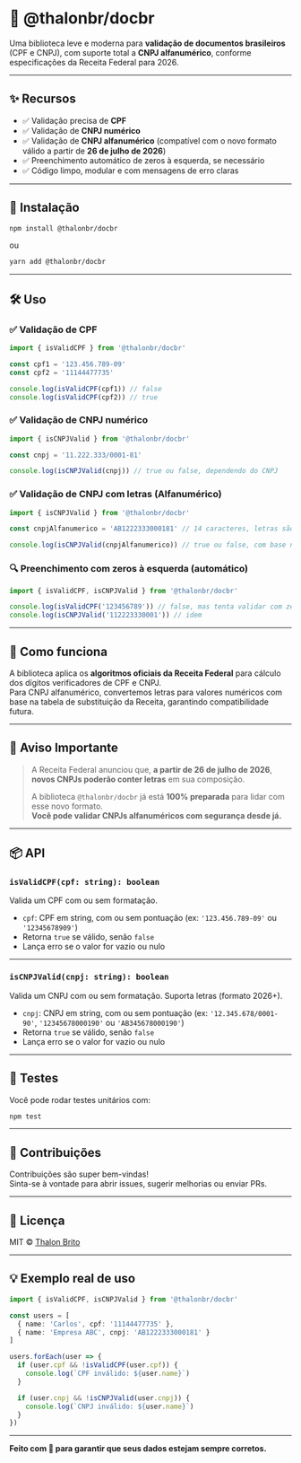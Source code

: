 # 📄 @thalonbr/docbr

Uma biblioteca leve e moderna para **validação de documentos brasileiros** (CPF e CNPJ), com suporte total a **CNPJ alfanumérico**, conforme especificações da Receita Federal para 2026.

---

## ✨ Recursos

- ✅ Validação precisa de **CPF**
- ✅ Validação de **CNPJ numérico**
- ✅ Validação de **CNPJ alfanumérico** (compatível com o novo formato válido a partir de **26 de julho de 2026**)
- ✅ Preenchimento automático de zeros à esquerda, se necessário
- ✅ Código limpo, modular e com mensagens de erro claras

---

## 🚀 Instalação

```bash
npm install @thalonbr/docbr
```

ou

```bash
yarn add @thalonbr/docbr
```

---

## 🛠️ Uso

### ✅ Validação de CPF

```ts
import { isValidCPF } from '@thalonbr/docbr'

const cpf1 = '123.456.789-09'
const cpf2 = '11144477735'

console.log(isValidCPF(cpf1)) // false
console.log(isValidCPF(cpf2)) // true
```

### ✅ Validação de CNPJ numérico

```ts
import { isCNPJValid } from '@thalonbr/docbr'

const cnpj = '11.222.333/0001-81'

console.log(isCNPJValid(cnpj)) // true ou false, dependendo do CNPJ
```

### ✅ Validação de CNPJ com letras (Alfanumérico)

```ts
import { isCNPJValid } from '@thalonbr/docbr'

const cnpjAlfanumerico = 'AB1222333000181' // 14 caracteres, letras são convertidas via algoritmo da Receita

console.log(isCNPJValid(cnpjAlfanumerico)) // true ou false, com base no DV calculado
```

### 🔍 Preenchimento com zeros à esquerda (automático)

```ts
import { isValidCPF, isCNPJValid } from '@thalonbr/docbr'

console.log(isValidCPF('123456789')) // false, mas tenta validar com zeros à esquerda
console.log(isCNPJValid('112223330001')) // idem
```

---

## 🧠 Como funciona

A biblioteca aplica os **algoritmos oficiais da Receita Federal** para cálculo dos dígitos verificadores de CPF e CNPJ.  
Para CNPJ alfanumérico, convertemos letras para valores numéricos com base na tabela de substituição da Receita, garantindo compatibilidade futura.

---

## 📌 Aviso Importante

> A Receita Federal anunciou que, **a partir de 26 de julho de 2026**, **novos CNPJs poderão conter letras** em sua composição.  
>  
> A biblioteca `@thalonbr/docbr` já está **100% preparada** para lidar com esse novo formato.  
> **Você pode validar CNPJs alfanuméricos com segurança desde já.**

---

## 📦 API

### `isValidCPF(cpf: string): boolean`

Valida um CPF com ou sem formatação.

- `cpf`: CPF em string, com ou sem pontuação (ex: `'123.456.789-09'` ou `'12345678909'`)
- Retorna `true` se válido, senão `false`
- Lança erro se o valor for vazio ou nulo

---

### `isCNPJValid(cnpj: string): boolean`

Valida um CNPJ com ou sem formatação. Suporta letras (formato 2026+).

- `cnpj`: CNPJ em string, com ou sem pontuação (ex: `'12.345.678/0001-90'`, `'12345678000190'` ou `'AB345678000190'`)
- Retorna `true` se válido, senão `false`
- Lança erro se o valor for vazio ou nulo

---

## 🧪 Testes

Você pode rodar testes unitários com:

```bash
npm test
```

---

## 🤝 Contribuições

Contribuições são super bem-vindas!  
Sinta-se à vontade para abrir issues, sugerir melhorias ou enviar PRs.

---

## 📄 Licença

MIT © [Thalon Brito](https://github.com/thalonbr)

---

## 💡 Exemplo real de uso

```ts
import { isValidCPF, isCNPJValid } from '@thalonbr/docbr'

const users = [
  { name: 'Carlos', cpf: '11144477735' },
  { name: 'Empresa ABC', cnpj: 'AB1222333000181' }
]

users.forEach(user => {
  if (user.cpf && !isValidCPF(user.cpf)) {
    console.log(`CPF inválido: ${user.name}`)
  }

  if (user.cnpj && !isCNPJValid(user.cnpj)) {
    console.log(`CNPJ inválido: ${user.name}`)
  }
})
```

---

**Feito com 💙 para garantir que seus dados estejam sempre corretos.**
